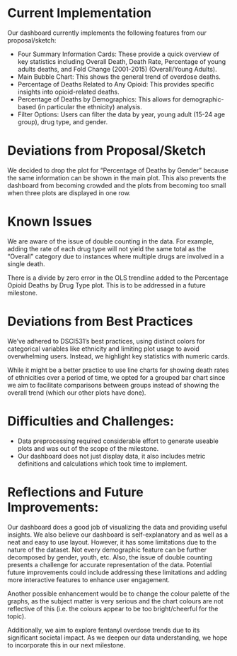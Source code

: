 # Current Implementation
Our dashboard currently implements the following features from our proposal/sketch:
- Four Summary Information Cards: These provide a quick overview of key statistics including Overall Death, Death Rate, Percentage of young adults deaths, and Fold Change (2001-2015) (Overall/Young Adults).
- Main Bubble Chart: This shows the general trend of overdose deaths.
- Percentage of Deaths Related to Any Opioid: This provides specific insights into opioid-related deaths.
- Percentage of Deaths by Demographics: This allows for demographic-based (in particular the ethnicity) analysis.
- Filter Options: Users can filter the data by year, young adult (15-24 age group), drug type, and gender.

# Deviations from Proposal/Sketch
We decided to drop the plot for “Percentage of Deaths by Gender” because the same information can be shown in the main plot. This also prevents the dashboard from becoming crowded and the plots from becoming too small when three plots are displayed in one row.

# Known Issues
We are aware of the issue of double counting in the data. For example, adding the rate of each drug type will not yield the same total as the “Overall” category due to instances where multiple drugs are involved in a single death.

There is a divide by zero error in the OLS trendline added to the Percentage Opioid Deaths by Drug Type plot. This is to be addressed in a future milestone. 

# Deviations from Best Practices
We’ve adhered to DSCI531’s best practices, using distinct colors for categorical variables like ethnicity and limiting plot usage to avoid overwhelming users. Instead, we highlight key statistics with numeric cards. 

While it might be a better practice to use line charts for showing death rates of ethnicities over a period of time, we opted for a grouped bar chart since we aim to facilitate comparisons between groups instead of showing the overall trend (which our other plots have done).

# Difficulties and Challenges:
- Data preprocessing required considerable effort to generate useable plots and was out of the scope of the milestone. 
- Our dashboard does not just display data, it also includes metric definitions and calculations which took time to implement. 

# Reflections and Future Improvements:
Our dashboard does a good job of visualizing the data and providing useful insights. We also believe our dashboard is self-explanatory and as well as a neat  and easy to use layout.
However, it has some limitations due to the nature of the dataset. Not every demographic feature can be further decomposed by gender, youth, etc. Also, the issue of double counting presents a challenge for accurate representation of the data. Potential future improvements could include addressing these limitations and adding more interactive features to enhance user engagement.

Another possible enhancement would be to change the colour palette of the graphs, as the subject matter is very serious and the chart colours are not reflective of this (i.e. the colours appear to be too bright/cheerful for the topic). 

Additionally, we aim to explore fentanyl overdose trends due to its significant societal impact. As we deepen our data understanding, we hope to incorporate this in our next milestone.

